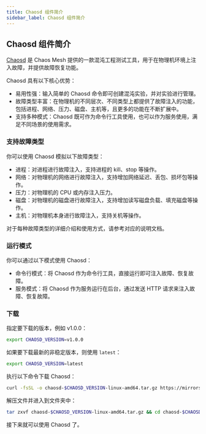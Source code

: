 ```yaml
---
title: Chaosd 组件简介
sidebar_label: Chaosd 组件简介
---
```


## Chaosd 组件简介

[Chaosd](https://github.com/chaos-mesh/chaosd) 是 Chaos Mesh 提供的一款混沌工程测试工具，用于在物理机环境上注入故障，并提供故障恢复功能。

Chaosd 具有以下核心优势：

- 易用性强：输入简单的 Chaosd 命令即可创建混沌实验，并对实验进行管理。
- 故障类型丰富：在物理机的不同层次、不同类型上都提供了故障注入的功能，包括进程、网络、压力、磁盘、主机等，且更多的功能在不断扩展中。
- 支持多种模式：Chaosd 既可作为命令行工具使用，也可以作为服务使用，满足不同场景的使用需求。

### 支持故障类型

你可以使用 Chaosd 模拟以下故障类型：

- 进程：对进程进行故障注入，支持进程的 kill、stop 等操作。
- 网络：对物理机的网络进行故障注入，支持增加网络延迟、丢包、损坏包等操作。
- 压力：对物理机的 CPU 或内存注入压力。
- 磁盘：对物理机的磁盘进行故障注入，支持增加读写磁盘负载、填充磁盘等操作。
- 主机：对物理机本身进行故障注入，支持关机等操作。

对于每种故障类型的详细介绍和使用方式，请参考对应的说明文档。

### 运行模式

你可以通过以下模式使用 Chaosd：

- 命令行模式：将 Chaosd 作为命令行工具，直接运行即可注入故障、恢复故障。
- 服务模式：将 Chaosd 作为服务运行在后台，通过发送 HTTP 请求来注入故障、恢复故障。

### 下载

指定要下载的版本，例如 v1.0.0：

```bash
export CHAOSD_VERSION=v1.0.0
```

如果要下载最新的非稳定版本，则使用 `latest`：

```bash
export CHAOSD_VERSION=latest
```

执行以下命令下载 Chaosd：

```bash
curl -fsSL -o chaosd-$CHAOSD_VERSION-linux-amd64.tar.gz https://mirrors.chaos-mesh.org/chaosd-$CHAOSD_VERSION-linux-amd64.tar.gz
```

解压文件并进入到文件夹中：

```bash
tar zxvf chaosd-$CHAOSD_VERSION-linux-amd64.tar.gz && cd chaosd-$CHAOSD_VERSION-linux-amd64
```

接下来就可以使用 Chaosd 了。
